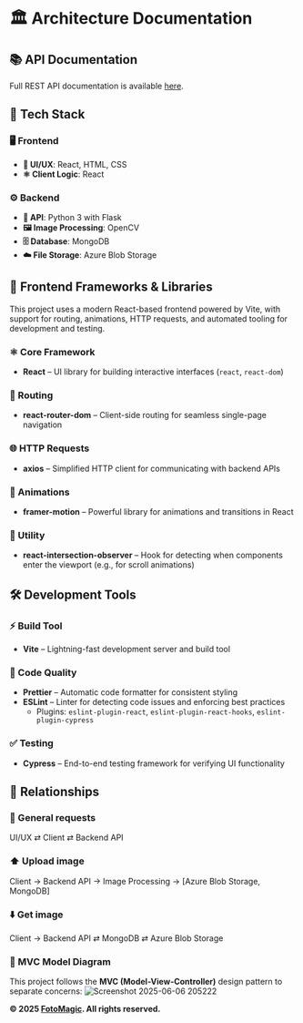 # 🏛️ Architecture Documentation

## 📚 API Documentation

Full REST API documentation is available [here](../backend/app/API-Docs.md).

## 🧱 Tech Stack

### 🖥️ Frontend
- **🎨 UI/UX**: React, HTML, CSS
- **⚛️ Client Logic**: React

### ⚙️ Backend
- **🐍 API**: Python 3 with Flask
- **🖼️ Image Processing**: OpenCV
- **🗄️ Database**: MongoDB
- **☁️ File Storage**: Azure Blob Storage

## 🚀 Frontend Frameworks & Libraries

This project uses a modern React-based frontend powered by Vite, with support for routing, animations, HTTP requests, and automated tooling for development and testing.

### ⚛️ Core Framework
- **React** – UI library for building interactive interfaces (`react`, `react-dom`)

### 🧭 Routing
- **react-router-dom** – Client-side routing for seamless single-page navigation

### 🌐 HTTP Requests
- **axios** – Simplified HTTP client for communicating with backend APIs

### 🧩 Animations
- **framer-motion** – Powerful library for animations and transitions in React

### 👀 Utility
- **react-intersection-observer** – Hook for detecting when components enter the viewport (e.g., for scroll animations)

## 🛠️ Development Tools

### ⚡ Build Tool
- **Vite** – Lightning-fast development server and build tool

### 🧹 Code Quality
- **Prettier** – Automatic code formatter for consistent styling
- **ESLint** – Linter for detecting code issues and enforcing best practices
  - Plugins: `eslint-plugin-react`, `eslint-plugin-react-hooks`, `eslint-plugin-cypress`

### ✅ Testing
- **Cypress** – End-to-end testing framework for verifying UI functionality

## 🔗 Relationships

### 🔁 General requests
UI/UX ⇄ Client ⇄ Backend API

### ⬆️ Upload image
Client → Backend API → Image Processing → [Azure Blob Storage, MongoDB]

### ⬇️ Get image
Client → Backend API ⇄ MongoDB ⇄ Azure Blob Storage

### 📐 MVC Model Diagram
This project follows the **MVC (Model-View-Controller)** design pattern to separate concerns:
![Screenshot 2025-06-06 205222](https://github.com/user-attachments/assets/ef161b0a-5603-4788-86e2-c93cd4aac21c)


**© 2025 [FotoMagic](https://ambitious-dune-0f7fde21e.6.azurestaticapps.net/). All rights reserved.**
